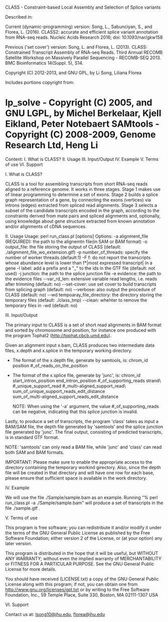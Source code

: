CLASS - Constraint-based Local Assembly and Selection of Splice variants

Described in: 
 
Current (dynamic-programming) version:
Song, L., Sabunciyan, S., and Florea, L. (2016). CLASS2: accurate and efficient splice variant annotation from RNA-seq reads. Nucleic Acids Research 2016; doi: 10.1093/nar/gkw158

Previous ('set cover') version:
Song, L. and Florea, L. (2013). CLASS: Constrained Transcript Assembly of RNA-seq Reads.
Third Annual RECOMB Satellite Workshop on Massively Parallel Sequencing - RECOMB-SEQ 2013. BMC Bioinformatics 14(Suppl. 5), S14.

Copyright (C) 2012-2013, and GNU GPL, by Li Song, Liliana Florea

Includes portions copyright from:

lp_solve - Copyright (C) 2005, and GNU LGPL, by Michel Berkelaar, Kjell Eikland, Peter Notebaert
SAMtools - Copyright (C) 2008-2009, Genome Research Ltd, Heng Li 
=============================================================

Content:
I.   What is CLASS?
II.  Usage
III. Input/Output
IV.  Example
V.   Terms of use
VI.  Support

I.   What is CLASS?

CLASS is a tool for assembling transcripts from short RNA-seq reads
aligned to a reference genome. It works in three stages. Stage 1 makes
use of linear programming to determine a set of exons.  Stage 2 builds a
splice graph representation of a gene, by connecting the exons (vertices)
via introns (edges) extracted from spliced read alignments. Stage 3
selects a subset of the candidate transcripts encoded in the graph,
according to the constraints derived from mate pairs and spliced alignments
and, optionally, using knowledge about gene structure extracted from known annotation and/or alignments of cDNA sequences.

II.  Usage
Usage: perl run_class.pl [options]
Options:
	-a alignment_file (REQUIRED): the path to the alignemtn file(in SAM or BAM format)
	-o output_file: the file storing the output of CLASS (default: ./alignment_file_wo_extension.gtf)
	-p number_of_threads: specify the number of worker threads (default:1)
	-F f: do not report the transcripts whose abundance level is lower than f*|most expressed transcript| in a gene
	-l label: add a prefix and a "_" to the ids in the GTF file (default: not used)
	-j junction: the path to the splice junction file
	-e evidence: the path to the evidence files
	--var_rd_len: extensive variable read lengths, i.e. reads after trimming (default: no)
	--set-cover: use set cover to build transcripts from splicing graph (default: no)
	--verbose: also output the procedure of CLASS (default: no)
	--wd tempoaray_file_directory: the directory storing the temporary files (default: ./class_tmp)
	--clean: whehter to remove the temporary files in -wd (default: no)


III. Input/Output

The primary input to CLASS is a set of short read alignments in BAM format
and sorted by chromosome and position, for instance one produced with
the program Tophat2 (http://tophat.cbcb.umd.edu).  

Given an alignment input x.bam, CLASS produces two intermediate data files,
x.depth and x.splice in the temporary working directory.

  * The format of the x.depth file, generate by samtools, is:
    chrom_id position #_of_reads_on_the_position

  * The format of the x.splice file, generate by 'junc', is:
    chrom_id start_intron_position end_intron_position #_of_supporting_reads strand\ 
     #_unique_support_read #_multi-aligned_support_read\ 
     sum_of_unique_support_reads_edit_distance\
     sum_of_multi-aligned_support_reads_edit_distance

    NOTE: When using the '-a' argument, the value #_of_supporting_reads can be
    negative, indicating that this splice junction is invalid.

Lastly, to produce a set of transcripts, the program 'class' takes as
input a BAM/SAM file, the depth file generated by 'samtools' and the splice
junction file generated by 'junc'. The final output, consisting of predicted
transcripts, is in standard GTF format.

NOTE: 'samtools' can only read a BAM file, while 'junc' and 'class' can
read both SAM and BAM formats.

IMPORTANT:
Please make sure to enable the appropriate access to the directory
containing the temporary workind girectory. Also, since the depth file will be created in
that directory and will have one row for each base, please ensure that
sufficient space is available in the work directory.

IV. Example

We will use the file ./Sample/sample.bam as an example.
Running "% perl run_class.pl -a ./Sample/sample.bam" will produce a 
set of transcripts in the file ./sample.gtf . 
 
V. Terms of use

This program is free software; you can redistribute it and/or modify it
under the terms of the GNU General Public License as published by the
Free Software Foundation; either version 2 of the License, or (at your
option) any later version.

This program is distributed in the hope that it will be useful,
but WITHOUT ANY WARRANTY; without even the implied warranty of
MERCHANTABILITY or FITNESS FOR A PARTICULAR PURPOSE.  See the
GNU General Public License for more details.

You should have received (LICENSE.txt) a copy of the GNU General
Public License along with this program; if not, you can obtain one from
http://www.gnu.org/licenses/gpl.txt or by writing to the Free Software
Foundation, Inc., 59 Temple Place, Suite 330, Boston, MA  02111-1307  USA
 
VI. Support

Contact us at: lsong10@jhu.edu, florea@jhu.edu

